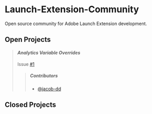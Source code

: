 # Launch-Extension-Community
Open source community for Adobe Launch Extension development.

## Open Projects ##

  >#### _Analytics Variable Overrides_ ####
  >Issue [#1]
  >>##### Contributors #####
  >>* [@jacob-dd]

## Closed Projects ##


<!-- Add references to contributors -->
[@jacob-dd]:https://github.com/jacob-dd
<!-- Add issue link references here -->
[#1]:https://github.com/jacob-dd/Launch-Extension-Community/issues/1
